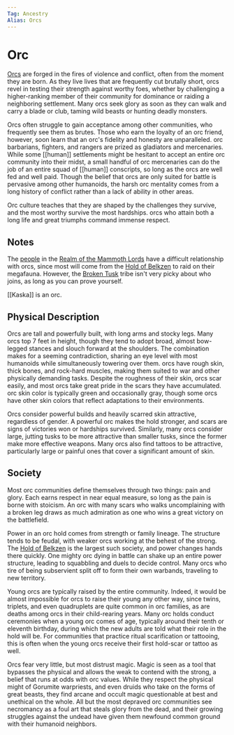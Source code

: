 ```yaml
---
Tag: Ancestry
Alias: Orcs
---
```

# Orc
[Orcs](https://2e.aonprd.com/Ancestries.aspx?ID=19) are forged in the fires of violence and conflict, often from the moment they are born. As they live lives that are frequently cut brutally short, orcs revel in testing their strength against worthy foes, whether by challenging a higher-ranking member of their community for dominance or raiding a neighboring settlement. Many orcs seek glory as soon as they can walk and carry a blade or club, taming wild beasts or hunting deadly monsters.

Orcs often struggle to gain acceptance among other communities, who frequently see them as brutes. Those who earn the loyalty of an orc friend, however, soon learn that an orc's fidelity and honesty are unparalleled. orc barbarians, fighters, and rangers are prized as gladiators and mercenaries. While some [[human]] settlements might be hesitant to accept an entire orc community into their midst, a small handful of orc mercenaries can do the job of an entire squad of [[human]] conscripts, so long as the orcs are well fed and well paid. Though the belief that orcs are only suited for battle is pervasive among other humanoids, the harsh orc mentality comes from a long history of conflict rather than a lack of ability in other areas.

Orc culture teaches that they are shaped by the challenges they survive, and the most worthy survive the most hardships. orcs who attain both a long life and great triumphs command immense respect.

## Notes
The [people](Kellid) in the [Realm of the Mammoth Lords](Realm-of-the-Mammoth-Lords) have a difficult relationship with orcs, since most will come from the [Hold of Belkzen](Hold-of-Belkzen) to raid on their megafauna. However, the [Broken Tusk](Broken-Tusk) tribe isn't very picky about who joins, as long as you can prove yourself. 

[[Kaska]] is an orc.

## Physical Description
Orcs are tall and powerfully built, with long arms and stocky legs. Many orcs top 7 feet in height, though they tend to adopt broad, almost bow-legged stances and slouch forward at the shoulders. The combination makes for a seeming contradiction, sharing an eye level with most humanoids while simultaneously towering over them. orcs have rough skin, thick bones, and rock-hard muscles, making them suited to war and other physically demanding tasks. Despite the roughness of their skin, orcs scar easily, and most orcs take great pride in the scars they have accumulated. orc skin color is typically green and occasionally gray, though some orcs have other skin colors that reflect adaptations to their environments.  
  
Orcs consider powerful builds and heavily scarred skin attractive, regardless of gender. A powerful orc makes the hold stronger, and scars are signs of victories won or hardships survived. Similarly, many orcs consider large, jutting tusks to be more attractive than smaller tusks, since the former make more effective weapons. Many orcs also find tattoos to be attractive, particularly large or painful ones that cover a significant amount of skin.  

## Society
Most orc communities define themselves through two things: pain and glory. Each earns respect in near equal measure, so long as the pain is borne with stoicism. An orc with many scars who walks uncomplaining with a broken leg draws as much admiration as one who wins a great victory on the battlefield.  
  
Power in an orc hold comes from strength or family lineage. The structure tends to be feudal, with weaker orcs working at the behest of the strong. The [Hold of Belkzen](Hold-of-Belkzen) is the largest such society, and power changes hands there quickly. One mighty orc dying in battle can shake up an entire power structure, leading to squabbling and duels to decide control. Many orcs who tire of being subservient split off to form their own warbands, traveling to new territory.  
  
Young orcs are typically raised by the entire community. Indeed, it would be almost impossible for orcs to raise their young any other way, since twins, triplets, and even quadruplets are quite common in orc families, as are deaths among orcs in their child-rearing years. Many orc holds conduct ceremonies when a young orc comes of age, typically around their tenth or eleventh birthday, during which the new adults are told what their role in the hold will be. For communities that practice ritual scarification or tattooing, this is often when the young orcs receive their first hold-scar or tattoo as well.  
  
Orcs fear very little, but most distrust magic. Magic is seen as a tool that bypasses the physical and allows the weak to contend with the strong, a belief that runs at odds with orc values. While they respect the physical might of Gorumite warpriests, and even druids who take on the forms of great beasts, they find arcane and occult magic questionable at best and unethical on the whole. All but the most depraved orc communities see necromancy as a foul art that steals glory from the dead, and their growing struggles against the undead have given them newfound common ground with their humanoid neighbors.